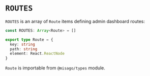 # `ROUTES`

`ROUTES` is an array of `Route` items defining admin dashboard routes:

```typescript
const ROUTES: Array<Route> = []

export type Route = {
  key: string
  path: string
  element: React.ReactNode
}
```

`Route` is importable from `@misago/types` module.
